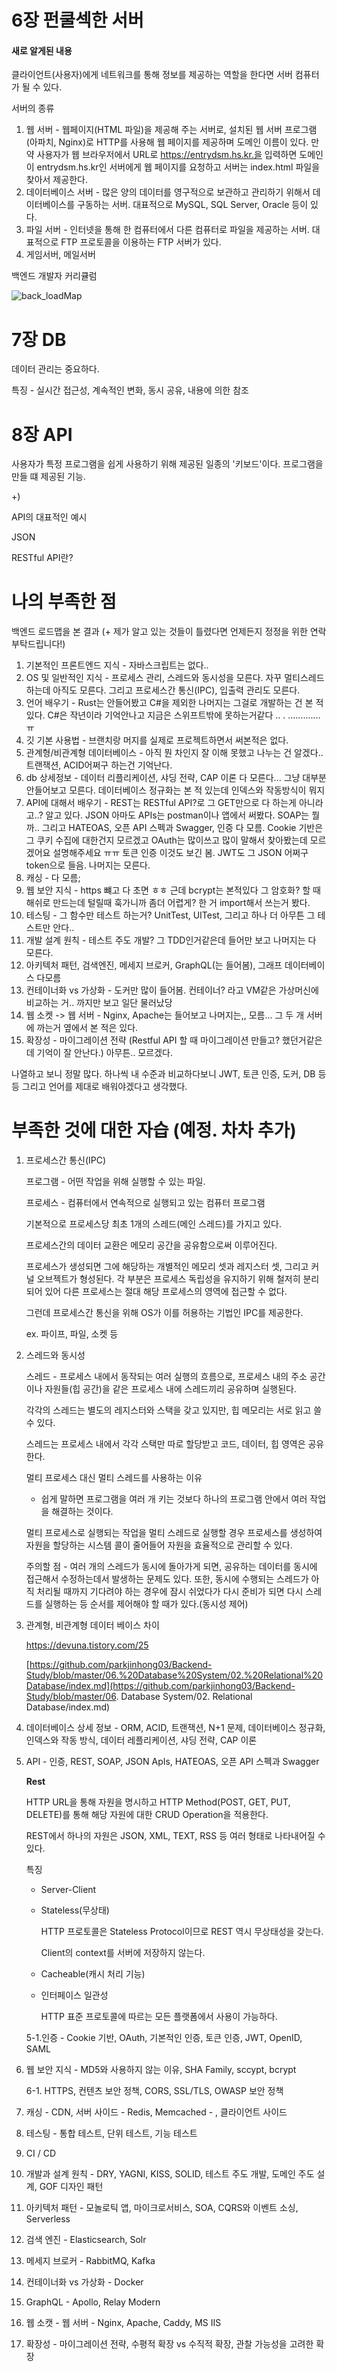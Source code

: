 # 6장 펀쿨섹한 서버

#### 새로 알게된 내용

클라이언트(사용자)에게 네트워크를 통해 정보를 제공하는 역할을 한다면 서버 컴퓨터가 될 수 있다.

서버의 종류

1. 웹 서버 - 웹페이지(HTML 파일)을 제공해 주는 서버로, 설치된 웹 서버 프로그램(아파치, Nginx)로 HTTP를 사용해 웹 페이지를 제공하며 도메인 이름이 있다. 만약 사용자가 웹 브라우저에서 URL로 https://entrydsm.hs.kr.을 입력하면 도메인이 entrydsm.hs.kr인 서버에게 웹 페이지를 요청하고 서버는 index.html 파일을 찾아서 제공한다.
2. 데이터베이스 서버 - 많은 양의 데이터를 영구적으로 보관하고 관리하기 위해서 데이터베이스를 구동하는 서버. 대표적으로 MySQL, SQL Server, Oracle 등이 있다.
3. 파일 서버 - 인터넷을 통해 한 컴퓨터에서 다른 컴퓨터로 파일을 제공하는 서버. 대표적으로 FTP 프로토콜을 이용하는 FTP 서버가 있다.
4. 게임서버, 메일서버

백엔드 개발자 커리큘럼

![back_loadMap](mdImages\back_loadMap.png)

# 7장 DB

데이터 관리는 중요하다.

특징 - 실시간 접근성, 계속적인 변화, 동시 공유, 내용에 의한 참조



# 8장 API

사용자가 특정 프로그램을 쉽게 사용하기 위해 제공된 일종의 '키보드'이다. 프로그램을 만들 떄 제공된 기능.

+)

API의 대표적인 예시

JSON

RESTful API란?



# 나의 부족한 점

백엔드 로드맵을 본 결과  (+ 제가 알고 있는 것들이 틀렸다면 언제든지 정정을 위한 연락 부탁드립니다!)

1. 기본적인 프론트엔드 지식 - 자바스크립트는 없다..
2. OS 및 일반적인 지식 - 프로세스 관리, 스레드와 동시성을 모른다. 자꾸 멀티스레드 하는데 아직도 모른다. 그리고 프로세스간 통신(IPC), 입출력 관리도 모른다.
3. 언어 배우기 - Rust는 안들어봤고 C#을 제외한 나머지는 그걸로 개발하는 건 본 적 있다. C#은 작년이라 기억안나고 지금은 스위프트밖에 못하는거같다 .. . ............. ㅠ
4. 깃 기본 사용법 - 브랜치랑 머지를 실제로 프로젝트하면서 써본적은 없다. 
5. 관계형/비관계형 데이터베이스 - 아직 뭔 차인지 잘 이해 못했고 나누는 건 알겠다.. 트랜잭션, ACID어쩌구 하는건 기억난다.
6. db 상세정보 - 데이터 리플리케이션, 샤딩 전략, CAP 이론 다 모른다... 그냥 대부분 안들어보고 모른다. 데이터베이스 정규화는 본 적 있는데 인덱스와 작동방식이 뭐지
7. API에 대해서 배우기 - REST는 RESTful API?로 그 GET만으로 다 하는게 아니라고..? 알고 있다.  JSON 아마도 APIs는 postman이나 앱에서 써봤다. SOAP는 뭘까.. 그리고 HATEOAS, 오픈 API 스펙과 Swagger, 인증 다 모름. Cookie 기반은 그 쿠키 수집에 대한건지 모르겠고 OAuth는 많이쓰고 많이 말해서 찾아봤는데 모르겠어요 설명해주세요 ㅠㅠ 토큰 인증 이것도 보긴 봄. JWT도 그 JSON 어쩌구 token으로 들음. 나머지는 모른다.
8. 캐싱 - 다 모름;
9. 웹 보안 지식 - https 뺴고 다 초면 ㅎㅎ 근데 bcrypt는 본적있다 그 암호화? 할 때 해쉬로 만드는데 털릴때 훅가니까 좀더 어렵게? 한 거 import해서 쓰는거 봤다.
10. 테스팅 - 그 함수만 테스트 하는거? UnitTest, UITest, 그리고 하나 더 아무튼 그 테스트만 안다..
11. 개발 설계 원칙 - 테스트 주도 개발? 그 TDD인거같은데 들어만 보고 나머지는 다 모른다. 
12. 아키텍처 패턴, 검색엔진, 메세지 브로커, GraphQL(는 들어봄), 그래프 데이터베이스 다모름
13. 컨테이너화 vs 가상화 - 도커만 많이 들어봄. 컨테이너? 라고 VM같은 가상머신에 비교하는 거.. 까지만 보고 일단 물러났당
14. 웹 소켓 -> 웹 서버 - Nginx, Apache는 들어보고 나머지는,, 모름... 그 두 개 서버에 까는거 옆에서 본 적은 있다.
15. 확장성 - 마이그레이션 전략 (Restful API 할 때 마이그레이션 만들고? 했던거같은데 기억이 잘 안난다.) 아무튼.. 모르겠다.

나열하고 보니 정말 많다. 하나씩 내 수준과 비교하다보니 JWT, 토큰 인증, 도커, DB 등등 그리고 언어를 제대로 배워야겠다고 생각했다.



# 부족한 것에 대한 자습 (예정. 차차 추가)

1. 프로세스간 통신(IPC)

   프로그램 - 어떤 작업을 위해 실행할 수 있는 파일.

   프로세스 - 컴퓨터에서 연속적으로 실행되고 있는 컴퓨터 프로그램

   기본적으로 프로세스당 최초 1개의 스레드(메인 스레드)를 가지고 있다.

   프로세스간의 데이터 교환은 메모리 공간을 공유함으로써 이루어진다. 

   프로세스가 생성되면 그에 해당하는 개별적인 메모리 셋과 레지스터 셋, 그리고 커널 오브젝트가 형성된다. 각 부분은 프로세스 독립성을 유지하기 위해 철저히 분리되어 있어 다른 프로세스는 절대 해당 프로세스의 영역에 접근할 수 없다.

   그런데 프로세스간 통신을 위해 OS가 이를 허용하는 기법인 IPC를 제공한다.

   ex. 파이프, 파일, 소켓 등

2. 스레드와 동시성

   스레드 - 프로세스 내에서 동작되는 여러 실행의 흐름으로, 프로세스 내의 주소 공간이나 자원들(힙 공간)을 같은 프로세스 내에 스레드끼리 공유하며 실행된다.

   각각의 스레드는 별도의 레지스터와 스택을 갖고 있지만, 힙 메모리는 서로 읽고 쓸 수 있다.

   스레드는 프로세스 내에서 각각 스택만 따로 할당받고 코드, 데이터, 힙 영역은 공유한다.

   멀티 프로세스 대신 멀티 스레드를 사용하는 이유

   - 쉽게 말하면 프로그램을 여러 개 키는 것보다 하나의 프로그램 안에서 여러 작업을 해결하는 것이다.

   멀티 프로세스로 실행되는 작업을 멀티 스레드로 실행할 경우 프로세스를 생성하여 자원을 할당하는 시스템 콜이 줄어들어 자원을 효율적으로 관리할 수 있다.

   주의할 점 - 여러 개의 스레드가 동시에 돌아가게 되면, 공유하는 데이터를 동시에 접근해서 수정하는데서 발생하는 문제도 있다. 또한, 동시에 수행되는 스레드가 아직 처리될 때까지 기다려야 하는 경우에 잠시 쉬었다가 다시 준비가 되면 다시 스레드를 실행하는 등 순서를 제어해야 할 때가 있다.(동시성 제어)

3. 관계형, 비관계형 데이터 베이스 차이

   https://devuna.tistory.com/25

   [https://github.com/parkjinhong03/Backend-Study/blob/master/06.%20Database%20System/02.%20Relational%20Database/index.md](https://github.com/parkjinhong03/Backend-Study/blob/master/06. Database System/02. Relational Database/index.md)

   

4. 데이터베이스 상세 정보 - ORM, ACID, 트랜잭션, N+1 문제, 데이터베이스 정규화, 인덱스와 작동 방식, 데이터 레플리케이션, 샤딩 전략, CAP 이론

5. API - 인증, REST, SOAP, JSON ApIs, HATEOAS, 오픈 API 스펙과 Swagger

   <b>Rest</b>

   HTTP URL을 통해 자원을 명시하고 HTTP Method(POST, GET, PUT, DELETE)를 통해 해당 자원에 대한 CRUD Operation을 적용한다.

   REST에서 하나의 자원은 JSON, XML, TEXT, RSS 등 여러 형태로 나타내어질 수 있다.

   특징

   - Server-Client

   - Stateless(무상태)

     HTTP 프로토콜은 Stateless Protocol이므로 REST 역시 무상태성을 갖는다.

     Client의 context를 서버에 저장하지 않는다.

   - Cacheable(캐시 처리 기능)

   - 인터페이스 일관성

     HTTP 표준 프로토콜에 따르는 모든 플랫폼에서 사용이 가능하다.

   5-1.인증 -  Cookie 기반, OAuth, 기본적인 인증, 토큰 인증, JWT, OpenID, SAML

6. 웹 보안 지식 - MD5와 사용하지 않는 이유, SHA Family, sccypt, bcrypt

   6-1. HTTPS, 컨텐츠 보안 정책, CORS, SSL/TLS, OWASP 보안 정책

7. 캐싱 - CDN, 서버 사이드 - Redis, Memcached - , 클라이언트 사이드 

8. 테스팅 - 통합 테스트, 단위 테스트, 기능 테스트

9. CI / CD

10. 개발과 설계 원칙 - DRY, YAGNI, KISS, SOLID, 테스트 주도 개발, 도메인 주도 설계, GOF 디자인 패턴

11. 아키텍처 패턴 - 모놀로틱 앱, 마이크로서비스, SOA, CQRS와 이벤트 소싱, Serverless

12. 검색 엔진 - Elasticsearch, Solr

13. 메세지 브로커 - RabbitMQ, Kafka

14. 컨테이너화 vs 가상화 - Docker

15. GraphQL - Apollo, Relay Modern

16. 웹 소캣 - 웹 서버 - Nginx, Apache, Caddy, MS IIS

17. 확장성 - 마이그레이션 전략, 수평적 확장 vs 수직적 확장, 관찰 가능성을 고려한 확장